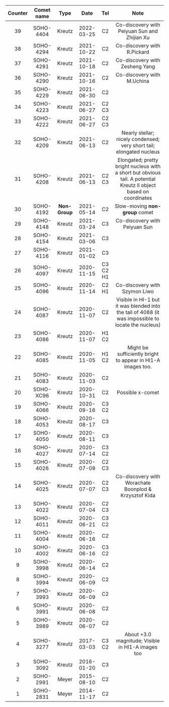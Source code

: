 |Counter|Comet name|Type|Date|Tel|Note|
| :-----: |:-----:| :-----:|:-----:|:-----:|:-----:|
|39|SOHO-4404|Kreutz|2022-03-25|C2|Co-discovery with Peiyuan Sun and Zhijian Xu
|38|SOHO-4294|Kreutz|2021-10-22|C2|Co-discovery with R.Pickard
|37|SOHO-4291|Kreutz|2021-10-18|C2|Co-discovery with Zesheng Yang
|36|SOHO-4290|Kreutz|2021-10-16|C2|Co-discovery with M.Uchina
|35|SOHO-4229|Kreutz|2021-06-30|C2|
|34|SOHO-4223|Kreutz|2021-06-27|C2 C3|
|33|SOHO-4222|Kreutz|2021-06-27|C2 C3|
|32|SOHO-4209|Kreutz|2021-06-13|C2|Nearly stellar; nicely condensed; very short tail; elongated nucleus
|31|SOHO-4208|Kreutz|2021-06-13|C2 C3|Elongated; pretty bright nucleus with a short but obvious tail. A potential Kreutz II object based on coordinates
|30|SOHO-4192|**Non-Group**|2021-05-14|C2|Slow-moving **non-group** comet
|29|SOHO-4148|Kreutz|2021-03-24|C3|Co-discovery with Peiyuan Sun
|28|SOHO-4154|Kreutz|2021-03-06|C3|
|27|SOHO-4116|Kreutz|2021-01-02|C3|
|26|SOHO-4097|Kreutz|2020-11-15|C3 C2 H1|
|25|SOHO-4096|Kreutz|2020-11-14|C2 H1|Co-discovery with Szymon Liwo
|24|SOHO-4087|Kreutz|2020-11-07|C2|Visible in HI-1 but it was blended into the tail of 4088 (it was impossible to locate the nucleus)
|23|SOHO-4086|Kreutz|2020-11-07|H1 C2|
|22|SOHO-4085|Kreutz|2020-11-05|H1 C2|Might be sufficiently bright to appear in HI1-A images too.
|21|SOHO-4083|Kreutz|2020-11-03|C2|
|20|SOHO-XC96|Kreutz|2020-10-31|C2|Possible x-comet
|19|SOHO-4066|Kreutz|2020-09-16|C3 C2|
|18|SOHO-4053|Kreutz|2020-08-17|C3|
|17|SOHO-4050|Kreutz|2020-08-11|C3|
|16|SOHO-4027|Kreutz|2020-07-14|C3 C2|
|15|SOHO-4026|Kreutz|2020-07-09|C2 C3|
|14|SOHO-4025|Kreutz|2020-07-07|C2 C3|Co-discovery with Worachate Boonplod & Krzysztof Kida
|13|SOHO-4022|Kreutz|2020-07-04|C2 C3|
|12|SOHO-4011|Kreutz|2020-06-21|C3 C2|
|11|SOHO-4004|Kreutz|2020-06-16|C2|
|10|SOHO-4002|Kreutz|2020-06-16|C3 C2|
|9|SOHO-3998|Kreutz|2020-06-14|C2|
|8|SOHO-3994|Kreutz|2020-06-09|C2|
|7|SOHO-3993|Kreutz|2020-06-09|C2|
|6|SOHO-3991|Kreutz|2020-06-08|C2|
|5|SOHO-3989|Kreutz|2020-06-07|C2|
|4|SOHO-3277|Kreutz|2017-03-03|C3 C2|About +3.0 magnitude; Visible in HI1-A images too
|3|SOHO-3092|Kreutz|2016-01-20|C3|
|2|SOHO-2991|Meyer|2015-08-10|C2|
|1|SOHO-2831|Meyer|2014-11-17|C2|
